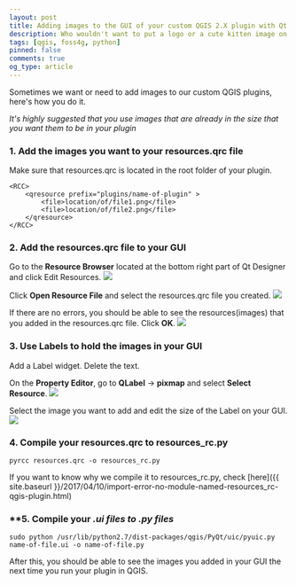 ```yaml
---
layout: post
title: Adding images to the GUI of your custom QGIS 2.X plugin with Qt Designer
description: Who wouldn't want to put a logo or a cute kitten image on their QGIS plugin? creating QGIS Plugins.
tags: [qgis, foss4g, python]
pinned: false
comments: true
og_type: article
---
```


Sometimes we want or need to add images to our custom QGIS plugins, here's how you do it.

*It's highly suggested that you use images that are already in the size that you want them to be in your plugin*

### **1. Add the images you want to your resources.qrc file**

Make sure that resources.qrc is located in the root folder of your plugin.
```
<RCC>
    <qresource prefix="plugins/name-of-plugin" >
        <file>location/of/file1.png</file>
        <file>location/of/file2.png</file>
    </qresource>
</RCC>
```

### **2. Add the resources.qrc file to your GUI**

Go to the **Resource Browser** located at the bottom right part of Qt Designer and click Edit Resources.
<img class="img-responsive" src="{{ site.baseurl }}/images/posts/2017-04-10-adding-images-to-the-gui-of-your-custom-qgis-plugin/img-000.png">

Click **Open Resource File** and select the resources.qrc file you created.
<img class="img-responsive" src="{{ site.baseurl }}/images/posts/2017-04-10-adding-images-to-the-gui-of-your-custom-qgis-plugin/img-002.png">

If there are no errors, you should be able to see the resources(images) that you added in the resources.qrc file. Click **OK**.
<img class="img-responsive" src="{{ site.baseurl }}/images/posts/2017-04-10-adding-images-to-the-gui-of-your-custom-qgis-plugin/img-004.png">


### **3. Use Labels to hold the images in your GUI**

Add a Label widget. Delete the text.

On the **Property Editor**, go to **QLabel** -> **pixmap** and select **Select Resource**.
<img class="img-responsive" src="{{ site.baseurl }}/images/posts/2017-04-10-adding-images-to-the-gui-of-your-custom-qgis-plugin/img-004.png">

Select the image you want to add and edit the size of the Label on your GUI.
<img class="img-responsive" src="{{ site.baseurl }}/images/posts/2017-04-10-adding-images-to-the-gui-of-your-custom-qgis-plugin/img-005.png">


### **4. Compile your resources.qrc to resources_rc.py**

```shell
pyrcc resources.qrc -o resources_rc.py
```

If you want to know why we compile it to resources_rc.py, check [here]({{ site.baseurl }}/2017/04/10/import-error-no-module-named-resources_rc-qgis-plugin.html)


### **5. Compile your *.ui files to *.py files**

```shell
sudo python /usr/lib/python2.7/dist-packages/qgis/PyQt/uic/pyuic.py name-of-file.ui -o name-of-file.py
```

After this, you should be able to see the images you added in your GUI the next time you run your plugin in QGIS.
